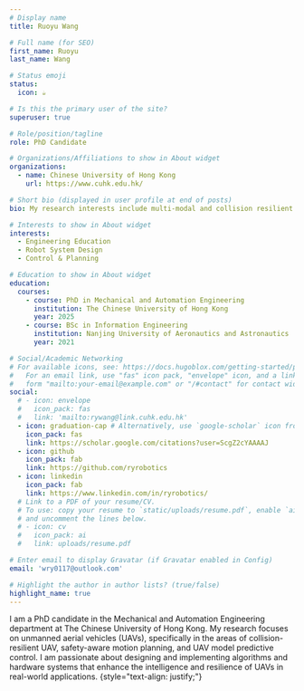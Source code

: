 ```yaml
---
# Display name
title: Ruoyu Wang

# Full name (for SEO)
first_name: Ruoyu
last_name: Wang

# Status emoji
status:
  icon: ☕️

# Is this the primary user of the site?
superuser: true

# Role/position/tagline
role: PhD Candidate

# Organizations/Affiliations to show in About widget
organizations:
  - name: Chinese University of Hong Kong
    url: https://www.cuhk.edu.hk/

# Short bio (displayed in user profile at end of posts)
bio: My research interests include multi-modal and collision resilient UAV design, control, and motion planning.

# Interests to show in About widget
interests:
  - Engineering Education
  - Robot System Design
  - Control & Planning

# Education to show in About widget
education:
  courses:
    - course: PhD in Mechanical and Automation Engineering
      institution: The Chinese University of Hong Kong
      year: 2025
    - course: BSc in Information Engineering
      institution: Nanjing University of Aeronautics and Astronautics
      year: 2021

# Social/Academic Networking
# For available icons, see: https://docs.hugoblox.com/getting-started/page-builder/#icons
#   For an email link, use "fas" icon pack, "envelope" icon, and a link in the
#   form "mailto:your-email@example.com" or "/#contact" for contact widget.
social:
  # - icon: envelope
  #   icon_pack: fas
  #   link: 'mailto:rywang@link.cuhk.edu.hk'
  - icon: graduation-cap # Alternatively, use `google-scholar` icon from `ai` icon pack
    icon_pack: fas
    link: https://scholar.google.com/citations?user=ScgZ2cYAAAAJ
  - icon: github
    icon_pack: fab
    link: https://github.com/ryrobotics
  - icon: linkedin
    icon_pack: fab
    link: https://www.linkedin.com/in/ryrobotics/
  # Link to a PDF of your resume/CV.
  # To use: copy your resume to `static/uploads/resume.pdf`, enable `ai` icons in `params.yaml`,
  # and uncomment the lines below.
  # - icon: cv
  #   icon_pack: ai
  #   link: uploads/resume.pdf

# Enter email to display Gravatar (if Gravatar enabled in Config)
email: 'wry0117@outlook.com'

# Highlight the author in author lists? (true/false)
highlight_name: true
---
```


I am a PhD candidate in the Mechanical and Automation Engineering department at The Chinese University of Hong Kong. My research focuses on unmanned aerial vehicles (UAVs), specifically in the areas of collision-resilient UAV, safety-aware motion planning, and UAV model predictive control. I am passionate about designing and implementing algorithms and hardware systems that enhance the intelligence and resilience of UAVs in real-world applications.
{style="text-align: justify;"}
